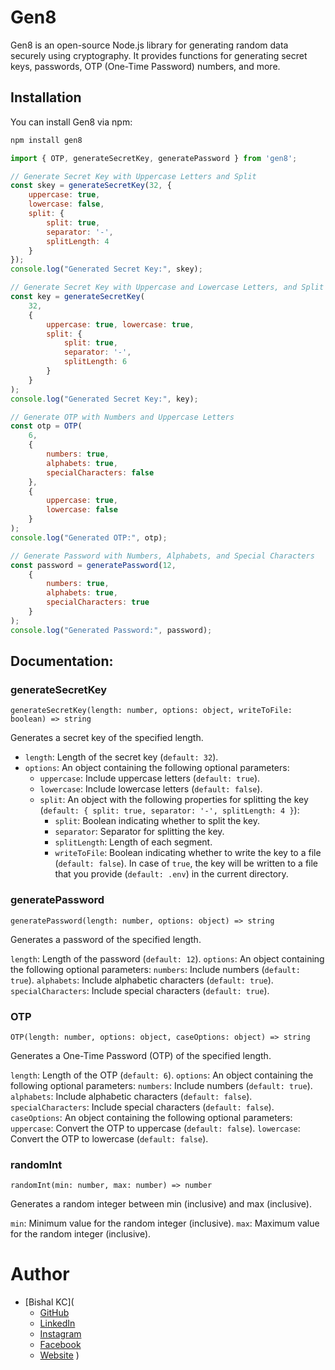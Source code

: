 # Gen8

Gen8 is an open-source Node.js library for generating random data securely using cryptography. It provides functions for generating secret keys, passwords, OTP (One-Time Password) numbers, and more.

## Installation

You can install Gen8 via npm:

```bash
npm install gen8
``` 
```javascript
import { OTP, generateSecretKey, generatePassword } from 'gen8';

// Generate Secret Key with Uppercase Letters and Split
const skey = generateSecretKey(32, {
    uppercase: true,
    lowercase: false,
    split: {
        split: true,
        separator: '-',
        splitLength: 4
    }
});
console.log("Generated Secret Key:", skey);

// Generate Secret Key with Uppercase and Lowercase Letters, and Split
const key = generateSecretKey(
    32, 
    { 
        uppercase: true, lowercase: true, 
        split: { 
            split: true, 
            separator: '-', 
            splitLength: 6
        } 
    }
);
console.log("Generated Secret Key:", key);

// Generate OTP with Numbers and Uppercase Letters
const otp = OTP(
    6, 
    { 
        numbers: true, 
        alphabets: true, 
        specialCharacters: false 
    }, 
    { 
        uppercase: true, 
        lowercase: false
    }
);
console.log("Generated OTP:", otp);

// Generate Password with Numbers, Alphabets, and Special Characters
const password = generatePassword(12, 
    { 
        numbers: true, 
        alphabets: true, 
        specialCharacters: true 
    }
);
console.log("Generated Password:", password);

```
## Documentation:
### generateSecretKey
`generateSecretKey(length: number, options: object, writeToFile: boolean) => string`

Generates a secret key of the specified length.

- `length`: Length of the secret key (`default: 32`).
- `options`: An object containing the following optional parameters:
    - `uppercase`: Include uppercase letters (`default: true`).
    - `lowercase`: Include lowercase letters (`default: false`).
    - `split`: An object with the following properties for splitting the key (`default: { split: true, separator: '-', splitLength: 4 }`):
        - `split`: Boolean indicating whether to split the key.
        - `separator`: Separator for splitting the key.
        - `splitLength`: Length of each segment.
        - `writeToFile`: Boolean indicating whether to write the key to a file (`default: false`). In case of `true`, the key will be written to a file that you provide (`default: .env`) in the current directory.

### generatePassword
`generatePassword(length: number, options: object) => string`

Generates a password of the specified length.

`length`: Length of the password (`default: 12`).
`options`: An object containing the following optional parameters:
`numbers`: Include numbers (`default: true`).
`alphabets`: Include alphabetic characters (`default: true`).
`specialCharacters`: Include special characters (`default: true`).

### OTP
`OTP(length: number, options: object, caseOptions: object) => string`

Generates a One-Time Password (OTP) of the specified length.

`length`: Length of the OTP (`default: 6`).
`options`: An object containing the following optional parameters:
`numbers`: Include numbers (`default: true`).
`alphabets`: Include alphabetic characters (`default: false`).
`specialCharacters`: Include special characters (`default: false`).
`caseOptions`: An object containing the following optional parameters:
`uppercase`: Convert the OTP to uppercase (`default: false`).
`lowercase`: Convert the OTP to lowercase (`default: false`).

### randomInt
`randomInt(min: number, max: number) => number`

Generates a random integer between min (inclusive) and max (inclusive).

`min`: Minimum value for the random integer (inclusive).
`max`: Maximum value for the random integer (inclusive).

# Author
- [Bishal KC](
    - [GitHub](https://github.com/bishalis-dev)
    - [LinkedIn](https://www.linkedin.com/in/bishalis-dev/)
    - [Instagram](https://www.instagram.com/bishalis.dev/)
    - [Facebook](https://www.facebook.com/bishalis.dev)
    - [Website](https://bishalis.dev/)
)